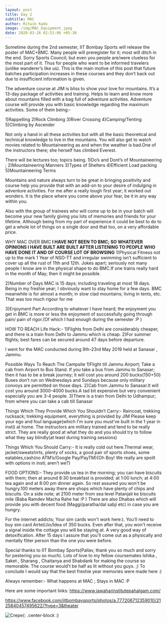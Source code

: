 ```yaml
---
layout: post
title: Day 2
subtitle: MAC
author: Ritwik Kadu
image: /img/MAC_Equipment.jpeg
date: 2020-03-26 02:51:00 +05:30
---
```


Sometime during the 2nd semester, IIT Bombay Sports will release the poster of MAC+BMC. Many
people will preregister for it; most will ditch in the end. Sorry Sports Council; but even you people
are/were clueless for the most part of it. Thus for people who want to be informed travelers
(unlike wanderer’s like us). This is the main motive of this post that future batches participation increases
in these courses and they don’t back out due to insufficient information is given.

The adventure course at JIM is bliss to show your love for mountains. It’s a 13-day package of activities and training. Helps to learn and know more about mountains filled with a bag full of adventure activities.
Adventure course will provide you with basic knowledge regarding the maximum activities. Some of
them being:-

1)Rappelling
2)Rock Climbing
3)River Crossing
4)Camping/Tenting
5)Climbing by Ascender


Not only a hand in all these activities but with all the basic theoretical and technical knowledge to live in the mountains. You will also get to watch movies related to Mountaineering as and when the weather is bad.One of the instructors there; she herself has climbed Everest.


There will be lectures too; topics being.
1)Do’s and Dont’s of Mountaineering ;
2)Mountaineering Manners
3)Types of Shelters
4)Efficient Load packing
5)Mountaineering Terms

Mountains and nature always turn to be great in bringing positivity and course help you provide that with an add-on to your desire of indulging in adventure activities. For me after a really tough first
year; it worked out wonders. It is the place where you come above your fear, be it in any way within you.

Also with the group of trainees who will come up to be in your batch will become your new family giving you lots of memories and friends for your lifetime. Although being from my part of experience it could be best to do to get a whole lot of things on a single door and that too, on a very affordable price.



WHY MAC OVER BMC
**I HAVE NOT BEEN TO BMC; SO WHATEVER OPINIONS I HAVE BUILT ARE BUILT AFTER LISTENING TO PEOPLE WHO HAVE DONE IT AND OF COURSE LOT OF BROWSING**
1)Physical Fitness not up to the mark
1 Year of NSO-TT and irregular swimming isn’t sufficient to cover up all the rust of 11th and 12th. Jokes apart; seriously not many people I know are in the physical shape to do BMC.If one trains really hard in the month of May; then it might be possible.

2)Number of Days
MAC is 15 days; including traveling at most 18 days. Being in my freshie year; I obviously want to stay home for a few days. BMC meanwhile is for almost a month; in slow clad mountains; living in tents, etc. That was too much rigour for me

3)Enjoyment Part
According to whatever I have heard; the enjoyment you get in BMC is more or less the enjoyment of
successfully going through pain/ pain of rigor.(Of which I had enough during the semester :P )

HOW TO REACH
Life Hack:-
1)Flights from Delhi are considerably cheaper, and there is a train from Delhi to Jammu which is cheap.
2)For summer flights; best fares can be secured around 47 days before departure.

I went for the MAC conducted during 9th-23rd May 2019 held at Sanasar , Jammu.

Possible Ways To Reach The Campsite
1)Flight till Jammu Airport; Take a cab from Airport to Bus Stand. If you take a bus from Jammu to
Sanasar; then it has to be a break journey; it will cost you around 200 bucks(150+50)
Buses don’t run on Wednesdays and Sundays because only military convoys are permitted on those days.
2)Cab from Jammu to Sanasar.It will cost you around 3000-4000 bucks.A tad bit expensive but very
convenient especially you are 3-4 people.
3)There is a train from Delhi to Udhampur; from where you can take a cab till Sanasar

Things Which They Provide Which You Shouldn’t Carry:-
Raincoat, trekking rucksack; trekking equipment, everything is provided by JIM
Please keep your ego and foul language(which I'm sure you must’ve built in the 1 year in insti) at home.
The instructors are military trained and tend to be really strict. They are really good at what they do and you should try to follow what they say blindly(at least during training sessions)


Things Which You Should Carry:-
It is really cold out here.Thermal wear, jacket/sweatshirts, plenty of socks, a good pair of sports shoes, some eatables,cash(no ATM’s/Google Pay/PayTM){Oh Boy! We really are spoilt with options in insti; aren’t we?}

FOOD OPTIONS:-
They provide us tea in the morning; you can have biscuits with them; then at around 8:30 breakfast is
provided; at 1:00 lunch; at 4:00 tea again and at 8:00 pm dinner again. So rest assured you won't be
hungry.100 meters away there are shops which have plenty of chips and biscuits. On a side note;
at 2100 meter from sea level Patanjali ke biscuits mile (Baba Ramdev Macha Rahe hai :P )
There are also Dhabas which will provide you with decent food (Maggi/paratha/dal sabji etc) in case you are hungry.

For the internet addicts; Your sim cards won't work here:). You’ll need to buy sim card
Airtel/Jio/Idea of 350 bucks. Even after that, you won't receive a signal inside the cottage you will be
staying at. A very good way of detoxification. After 15 days I assure that you'll come out as a physically and mentally fitter person than the one you were before.

Special thanks to IIT Bombay Sports(Pallav, thank you so much and sorry for pestering you so much).
Lots of love to my fellow coursemates Ishika , Saket , Sharang , Chaitanya and Shabdank
for making the course so memorable. The course would't be half as lit without you guys. ;)
To conclude I would say that the best freshie year memories were made here :)

Always remember:- What happens at MAC ; Stays in MAC :P

Here are some important links:
https://www.jawaharinstitutepahalgam.com/

https://www.facebook.com/iitbombaysports/photos/a.777206712359010/2125840457495622/?type=3&theater


![Crepe](https://drive.google.com/file/d/1zgW5Pd2YIhmxQ2LKLTNvzZhOOBYg9dKs/view?usp=sharing){: .center-block :}
